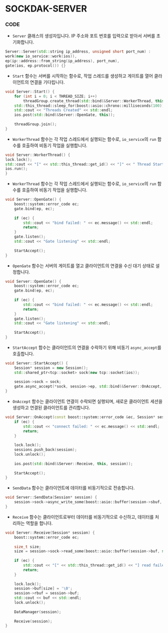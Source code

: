 # SOCKDAK-SERVER

### CODE


-   `Server` 클래스의 생성자입니다. IP 주소와 포트 번호를 입력으로 받아서 서버를 초기화합니다.
```cpp
Server::Server(std::string ip_address, unsigned short port_num) :
work(new io_service::work(ios)),
ep(ip::address::from_string(ip_address), port_num),
gate(ios, ep.protocol()) {}
```
-   `Start` 함수는 서버를 시작하는 함수로, 작업 스레드를 생성하고 게이트를 열어 클라이언트의 연결을 기다립니다.
```cpp
void Server::Start() {
    for (int i = 0; i < THREAD_SIZE; i++)
        threadGroup.create_thread(std::bind(&Server::WorkerThread, this));
    std::this_thread::sleep_for(boost::asio::chrono::milliseconds(100));
    std::cout << "Threads Created" << std::endl;
    ios.post(std::bind(&Server::OpenGate, this));
    
    threadGroup.join();
}
```
-   `WorkerThread` 함수는 각 작업 스레드에서 실행되는 함수로, `io_service`의 `run` 함수를 호출하여 비동기 작업을 실행합니다.
```cpp
void Server::WorkerThread() { 
lock.lock(); 
std::cout << "[" << std::this_thread::get_id() << "]" << " Thread Start" << std::endl; lock.unlock(); 
ios.run(); 
}
```
-   `WorkerThread` 함수는 각 작업 스레드에서 실행되는 함수로, `io_service`의 `run` 함수를 호출하여 비동기 작업을 실행합니다.
```cpp
void Server::OpenGate() {
    boost::system::error_code ec;
    gate.bind(ep, ec);
    
    if (ec) {
        std::cout << "bind failed: " << ec.message() << std::endl;
        return;
    }
    gate.listen();
    std::cout << "Gate listening" << std::endl;
    
    StartAccept();
}
```
-   `OpenGate` 함수는 서버의 게이트를 열고 클라이언트의 연결을 수신 대기 상태로 설정합니다.
```cpp
void Server::OpenGate() {
    boost::system::error_code ec;
    gate.bind(ep, ec);
    
    if (ec) {
        std::cout << "bind failed: " << ec.message() << std::endl;
        return;
    }
    gate.listen();
    std::cout << "Gate listening" << std::endl;
    
    StartAccept();
}
```
-   `StartAccept` 함수는 클라이언트의 연결을 수락하기 위해 비동기 `async_accept`를 호출합니다.
```cpp
void Server::StartAccept() {
    Session* session = new Session();
    std::shared_ptr<tcp::socket> sock(new tcp::socket(ios));
    
    session->sock = sock;
    gate.async_accept(*sock, session->ep, std::bind(&Server::OnAccept, this, std::placeholders::_1, session));
}
```
-   `OnAccept` 함수는 클라이언트 연결이 수락되면 실행되며, 새로운 클라이언트 세션을 생성하고 연결된 클라이언트를 관리합니다.
```cpp
void Server::OnAccept(const boost::system::error_code &ec, Session* session) {
    if (ec) {
        std::cout << "connect failed: " << ec.message() << std::endl;
        return;
    }
        
    lock.lock();
    sessions.push_back(session);
    lock.unlock();
    
    ios.post(std::bind(&Server::Receive, this, session));
    
    StartAccept();
}
```
-   `SendData` 함수는 클라이언트에 데이터를 비동기적으로 전송합니다.
```cpp
void Server::SendData(Session* session) {
    session->sock->async_write_some(boost::asio::buffer(session->sbuf, sizeof(session->sbuf)), std::bind(&Server::OnSend, this, std::placeholders::_1, std::placeholders::_2));
}
```
-   `Receive` 함수는 클라이언트로부터 데이터를 비동기적으로 수신하고, 데이터를 처리하는 역할을 합니다.
```cpp
void Server::Receive(Session* session) {
    boost::system::error_code ec;
    
    size_t size;
    size = session->sock->read_some(boost::asio::buffer(session->buf, sizeof(session->buf)), ec);
    
    if (ec) {
        std::cout << "[" << std::this_thread::get_id() << "] read failed: " << ec.message() << std::endl;
        return;
    }
    
    lock.lock();
    session->buf[size] = '\0';
    session->rbuf = session->buf;
    std::cout << buf << std::endl;
    lock.unlock();
    
    DataManager(session);
    
    Receive(session);
}
```
